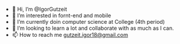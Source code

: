 - 👋 Hi, I’m @IgorGutzeit
- 👀 I’m interested in fornt-end and mobile
- 🌱 I’m currently doin computer science at College (4th period)
- 💞️ I’m looking to learn a lot and collaborate with as much as I can.
- 📫 How to reach me gutzeit.igor18@gmail.com

<!---
IgorGutzeit/IgorGutzeit is a ✨ special ✨ repository because its `README.md` (this file) appears on your GitHub profile.
You can click the Preview link to take a look at your changes.
--->
